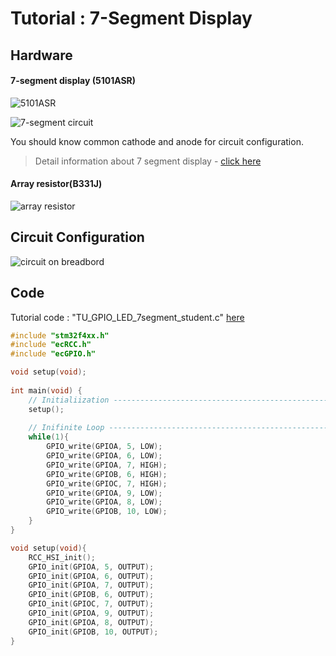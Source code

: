 # Tutorial : 7-Segment Display



## Hardware

#### 7-segment display (5101ASR)

![5101ASR](https://user-images.githubusercontent.com/91526930/192131094-79b776c1-f606-491f-873c-cb102b61d800.png)

![7-segment circuit](https://user-images.githubusercontent.com/91526930/192131110-2fc8e880-10ef-4034-a4a2-9de59ecd42c1.png)

You should know common cathode and anode for circuit configuration.

> Detail information about 7 segment display - [click here](https://www.electronics-tutorials.ws/combination/comb_6.html)





#### Array resistor(B331J)

![array resistor](https://user-images.githubusercontent.com/91526930/192131231-c6ae1c48-a236-43f8-9577-010ccd46eccc.png)



## Circuit Configuration

![circuit on breadbord](https://user-images.githubusercontent.com/91526930/192132297-9f6e6bb9-6b82-4d40-8137-f6b8f46f85e7.png)



## Code

Tutorial code : "TU_GPIO_LED_7segment_student.c" [here](https://github.com/ykkimhgu/EC-student/tree/main/tutorial/tutorial-student)

```c++
#include "stm32f4xx.h"
#include "ecRCC.h"
#include "ecGPIO.h"

void setup(void);
	
int main(void) {	
	// Initialiization --------------------------------------------------------
	setup();
	
	// Inifinite Loop ----------------------------------------------------------
	while(1){
		GPIO_write(GPIOA, 5, LOW);
		GPIO_write(GPIOA, 6, LOW);
		GPIO_write(GPIOA, 7, HIGH);
		GPIO_write(GPIOB, 6, HIGH);
		GPIO_write(GPIOC, 7, HIGH);
		GPIO_write(GPIOA, 9, LOW);
		GPIO_write(GPIOA, 8, LOW);
		GPIO_write(GPIOB, 10, LOW);
	}
}

void setup(void){
	RCC_HSI_init();
	GPIO_init(GPIOA, 5, OUTPUT);
	GPIO_init(GPIOA, 6, OUTPUT);
	GPIO_init(GPIOA, 7, OUTPUT);
	GPIO_init(GPIOB, 6, OUTPUT);
	GPIO_init(GPIOC, 7, OUTPUT);
	GPIO_init(GPIOA, 9, OUTPUT);
	GPIO_init(GPIOA, 8, OUTPUT);
	GPIO_init(GPIOB, 10, OUTPUT);
}
```